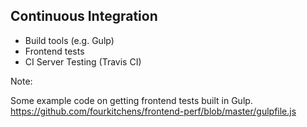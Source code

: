 ## Continuous Integration

* Build tools (e.g. Gulp)  <!-- .element: class="fragment" -->
* Frontend tests <!-- .element: class="fragment" -->
* CI Server Testing (Travis CI) <!-- .element: class="fragment" -->

Note:

Some example code on getting frontend tests built in Gulp. https://github.com/fourkitchens/frontend-perf/blob/master/gulpfile.js

